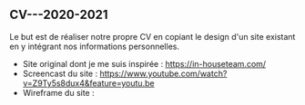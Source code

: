 ## CV---2020-2021

Le but est de réaliser notre propre CV en copiant le design d'un site existant en y intégrant nos informations personnelles.



- Site original dont je me suis inspirée : https://in-houseteam.com/
- Screencast du site : https://www.youtube.com/watch?v=Z9Ty5s8dux4&feature=youtu.be
- Wireframe du site : 
